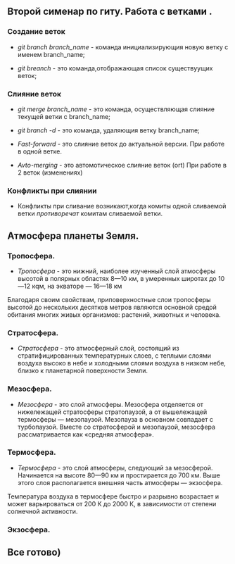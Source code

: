 ## Второй сименар по гиту. Работа с ветками .

### Создание веток 

* *git branch branch_name* - команда инициализирующия новую ветку с именем branch_name;

* *git breanch* - это команда,отображающая список существуущих веток;
### Слияние веток
* *git merge branch_name* - это команда, осуществляющая слияние текущей ветки с branch_name;
 
* *git branch -d* - это команда, удаляющия ветку branch_name;

* *Fast-forward* - это слияние  веток до актуальной версии. При работе в одной ветке.

* *Avto-merging* - это автомотическое слияние веток (ort) При работе в 2 веток (изменениях)

### Конфликты при слиянии

* Конфликты при сливание возникают,когда комиты одной сливаемой ветки *противоречат* комитам сливаемой ветки.


## Атмосфера планеты Земля.

### Тропосфера.

* *Тропосфера* - это нижний, наиболее изученный слой атмосферы высотой в полярных областях 8—10 км, в умеренных широтах до 10—12 кqм, на экваторе — 16—18 км

Благодаря своим свойствам, приповерхностные слои тропосферы высотой до нескольких десятков метров являются основной средой обитания многих живых организмов: растений, животных и человека.

### Стратосфера.

* *Стратосфера* - это атмосферный слой, состоящий из стратифицированных температурных слоев, с теплыми слоями воздуха высоко в небе и холодными слоями воздуха в низком небе, близко к планетарной поверхности Земли.
### Мезосфера.

* *Мезосфера* - это слой атмосферы. Мезосфера отделяется от нижележащей стратосферы стратопаузой, а от вышележащей термосферы — мезопаузой. Мезопауза в основном совпадает с турбопаузой. Вместе со стратосферой и мезопаузой, мезосфера рассматривается как «средняя атмосфера».

### Термосфера.

* *Термосфера* - это слой атмосферы, следующий за мезосферой. Начинается на высоте 80—90 км и простирается до 700 км. Выше этого слоя располагается внешняя часть атмосферы — экзосфера.

Температура воздуха в термосфере быстро и разрывно возрастает и может варьироваться от 200 К до 2000 К, в зависимости от степени солнечной активности.
### Экзосфера.

## Все готово)